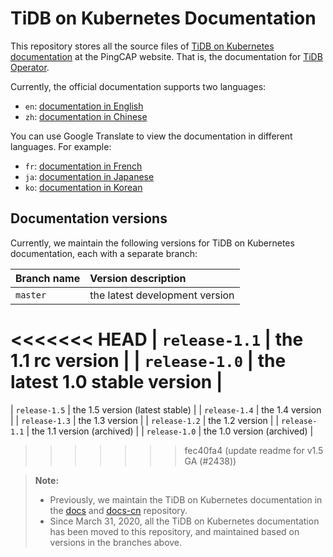 # TiDB on Kubernetes Documentation

This repository stores all the source files of [TiDB on Kubernetes documentation](https://docs.pingcap.com/tidb-in-kubernetes/stable/) at the PingCAP website. That is, the documentation for [TiDB Operator](https://github.com/pingcap/tidb-operator).

Currently, the official documentation supports two languages:

- `en`: [documentation in English](https://docs.pingcap.com/tidb-in-kubernetes/stable)
- `zh`: [documentation in Chinese](https://docs.pingcap.com/zh/tidb-in-kubernetes/stable)

You can use Google Translate to view the documentation in different languages. For example:

- `fr`: [documentation in French](https://translate.google.com/translate?hl=en&sl=en&tl=fr&u=https%3A%2F%2Fgithub.com%2Fpingcap%2Fdocs-tidb-operator%2Fblob%2Fmaster%2Fen%2FTOC.md)
- `ja`: [documentation in Japanese](https://translate.google.com/translate?hl=en&sl=en&tl=ja&u=https://github.com/pingcap/docs-tidb-operator/blob/master/en/TOC.md)
- `ko`: [documentation in Korean](https://translate.google.com/translate?hl=en&sl=en&tl=ko&u=https%3A%2F%2Fgithub.com%2Fpingcap%2Fdocs-tidb-operator%2Fblob%2Fmaster%2Fen%2FTOC.md)

## Documentation versions

Currently, we maintain the following versions for TiDB on Kubernetes documentation, each with a separate branch:

| Branch name | Version description |
| :--- | :-- |
| `master` | the latest development version |
<<<<<<< HEAD
| `release-1.1` | the 1.1 rc version |
| `release-1.0` | the latest 1.0 stable version |
=======
| `release-1.5` | the 1.5 version (latest stable) |
| `release-1.4` | the 1.4 version |
| `release-1.3` | the 1.3 version |
| `release-1.2` | the 1.2 version |
| `release-1.1` | the 1.1 version (archived) |
| `release-1.0` | the 1.0 version (archived) |
>>>>>>> fec40fa4 (update readme for v1.5 GA (#2438))

> **Note:**
>
> - Previously, we maintain the TiDB on Kubernetes documentation in the [docs](https://github.com/pingcap/docs) and [docs-cn](https://github.com/pingcap/docs-cn) repository.
> - Since March 31, 2020, all the TiDB on Kubernetes documentation has been moved to this repository, and maintained based on versions in the branches above.

